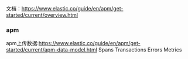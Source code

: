 文档：https://www.elastic.co/guide/en/apm/get-started/current/overview.html

### apm
apm上传数据:https://www.elastic.co/guide/en/apm/get-started/current/apm-data-model.html
Spans
Transactions
Errors
Metrics